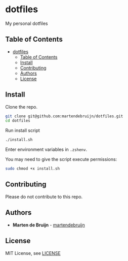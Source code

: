 # dotfiles

My personal dotfiles

## Table of Contents

- [dotfiles](#dotfiles)
  - [Table of Contents](#table-of-contents)
  - [Install](#install)
  - [Contributing](#contributing)
  - [Authors](#authors)
  - [License](#license)

## Install

Clone the repo.

```sh
git clone git@github.com:martendebruijn/dotfiles.git
cd dotfiles
```

Run install script

```sh
./install.sh
```

Enter environment variables in `.zshenv`.

You may need to give the script execute permissions:

```sh
sudo chmod +x install.sh
```

## Contributing

Please do not contribute to this repo.

## Authors

- **Marten de Bruijn** - [martendebruijn](https://github.com/martendebruijn)

## License

MIT License, see [LICENSE](/LICENSE)
